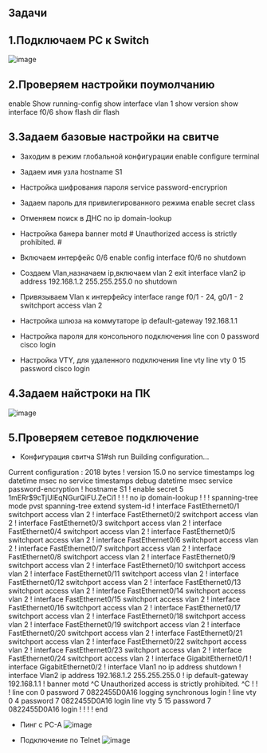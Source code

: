 ## Задачи


## 1.Подключаем PC к Switch
![image](https://user-images.githubusercontent.com/99355274/153922552-777bbdaa-7b25-4114-8c0b-b0db05a2a52e.png)


## 2.Проверяем настройки поумолчанию
enable
Show running-config
show interface vlan 1
show version
show interface f0/6
show flash
dir flash

## 3.Задаем базовые настройки на свитче

- Заходим в режим глобальной конфигурации
   enable
   configure terminal
   
- Задаем имя узла
   hostname S1
   
- Настройка шифрования пароля
   service password-encryprion
   
- Задаем пароль для привилегированного режима
    enable secret class
    
- Отменяем поиск в ДНС
    no ip domain-lookup
   
- Настройка банера
    banner motd # Unauthorized access is strictly prohibited. #
    
- Включаем интерфейс 0/6
   enable
   config
   interface f0/6
   no shutdown

- Создаем Vlan,назначаем ip,включаем
    vlan 2
    exit
    interface vlan2
    ip address 192.168.1.2 255.255.255.0
    no shutdown
    
- Привязываем Vlan к интерфейсу
    interface range f0/1 - 24, g0/1 - 2
    switchport access vlan 2
    
- Настройка шлюза на коммутаторе
    ip default-gateway 192.168.1.1
    
- Настройка пароля для консольного подключения
    line con 0
    password cisco
    login
    
- Настройка VTY, для удаленного подключения line vty
    line vty 0 15
    password cisco
    login
    

## 4.Задаем найстроки на ПК

![image](https://user-images.githubusercontent.com/99355274/153926956-eb0864e9-16ec-4fca-a948-6a9e5bd5b3b3.png)


## 5.Проверяем сетевое подключение

- Конфигурация свитча
 S1#sh run
Building configuration...

Current configuration : 2018 bytes
!
version 15.0
no service timestamps log datetime msec
no service timestamps debug datetime msec
service password-encryption
!
hostname S1
!
enable secret 5 $1$mERr$9cTjUIEqNGurQiFU.ZeCi1
!
!
!
no ip domain-lookup
!
!
!
spanning-tree mode pvst
spanning-tree extend system-id
!
interface FastEthernet0/1
 switchport access vlan 2
!
interface FastEthernet0/2
 switchport access vlan 2
!
interface FastEthernet0/3
 switchport access vlan 2
!
interface FastEthernet0/4
 switchport access vlan 2
!
interface FastEthernet0/5
 switchport access vlan 2
!
interface FastEthernet0/6
 switchport access vlan 2
!
interface FastEthernet0/7
 switchport access vlan 2
!
interface FastEthernet0/8
 switchport access vlan 2
!
interface FastEthernet0/9
 switchport access vlan 2
!
interface FastEthernet0/10
 switchport access vlan 2
!
interface FastEthernet0/11
 switchport access vlan 2
!
interface FastEthernet0/12
 switchport access vlan 2
!
interface FastEthernet0/13
 switchport access vlan 2
!
interface FastEthernet0/14
 switchport access vlan 2
!
interface FastEthernet0/15
 switchport access vlan 2
!
interface FastEthernet0/16
 switchport access vlan 2
!
interface FastEthernet0/17
 switchport access vlan 2
!
interface FastEthernet0/18
 switchport access vlan 2
!
interface FastEthernet0/19
 switchport access vlan 2
!
interface FastEthernet0/20
 switchport access vlan 2
!
interface FastEthernet0/21
 switchport access vlan 2
!
interface FastEthernet0/22
 switchport access vlan 2
!
interface FastEthernet0/23
 switchport access vlan 2
!
interface FastEthernet0/24
 switchport access vlan 2
!
interface GigabitEthernet0/1
!
interface GigabitEthernet0/2
!
interface Vlan1
 no ip address
 shutdown
!
interface Vlan2
 ip address 192.168.1.2 255.255.255.0
!
ip default-gateway 192.168.1.1
!
banner motd ^C Unauthorized access is strictly prohibited. ^C
!
!
!
line con 0
 password 7 0822455D0A16
 logging synchronous
 login
!
line vty 0 4
 password 7 0822455D0A16
 login
line vty 5 15
 password 7 0822455D0A16
 login
!
!
!
!
end

- Пинг с PC-A
![image](https://user-images.githubusercontent.com/99355274/153922461-103be4e5-b4da-400f-9a7a-8118859445a4.png)


- Подключение по Telnet
![image](https://user-images.githubusercontent.com/99355274/153922502-62bd7865-7198-423c-85ba-88d36354b90f.png)




